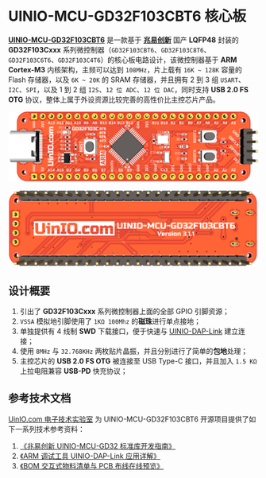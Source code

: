 # UINIO-MCU-GD32F103CBT6 核心板

[**UINIO-MCU-GD32F103CBT6**](https://gitee.com/uinika/UINIO-MCU-GD32F103CBT6) 是一款基于 [**兆易创新**](https://www.gigadevice.com.cn/) 国产 **LQFP48** 封装的 **GD32F103Cxxx** 系列微控制器（`GD32F103CBT6`、`GD32F103C8T6`、`GD32F103C6T6`、`GD32F103C4T6`）的核心板电路设计，该微控制器基于 **ARM Cortex-M3** 内核架构，主频可以达到 `108MHz`，片上载有 `16K ~ 128K` 容量的 Flash 存储器，以及 `6K ~ 20K` 的 SRAM 存储器，并且拥有 2 到 3 组 `USART`、`I2C`、`SPI`，以及 1 到 2 组 `I2S`、`12 位 ADC`、`12 位 DAC`，同时支持 **USB 2.0 FS OTG** 协议，整体上属于外设资源比较完善的高性价比主控芯片产品。

![](./Images/PCB-3D-1.png)

![](./Images/PCB-3D-2.png)

## 设计概要

1. 引出了 **GD32F103Cxxx** 系列微控制器上面的全部 GPIO 引脚资源；
2. `VSSA` 模拟地引脚使用了 `1KΩ 100Mhz` 的**磁珠**进行单点接地；
3. 单独提供有 4 线制 **SWD** 下载接口，便于快速与 [UINIO-DAP-Link](http://uinio.com/Project/UINIO-DAP-Link) 建立连接；
4. 使用 `8MHz` 与 `32.768KHz` 两枚贴片晶振，并且分别进行了简单的**包地**处理；
5. 主控芯片的 **USB 2.0 FS OTG** 被连接至 USB Type-C 接口，并且加入 `1.5 KΩ` 上拉电阻兼容 **USB-PD** 快充协议；

## 参考技术文档

[UinIO.com 电子技术实验室](http://uinio.com/) 为 UINIO-MCU-GD32F103CBT6 开源项目提供了如下一系列技术参考资料：

1. [《兆易创新 UINIO-MCU-GD32 标准库开发指南》](http://uinio.com/Project/UINIO-MCU-GD32/)
2. [《ARM 调试工具 UINIO-DAP-Link 应用详解》](http://uinio.com/Project/UINIO-DAP-Link/)
3. [《BOM 交互式物料清单与 PCB 布线在线预览》](http://uinio.com/archives/BOM/UINIO-MCU-GD32F103CBT6.html)
